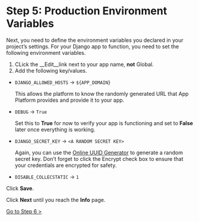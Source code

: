 # Step 5: Production Environment Variables

Next, you need to define the environment variables you declared in your project’s settings. For your Django app to function, you need to set the following environment variables.

1. CLick the __Edit__link next to your app name, **not** Global.
2. Add the following key/values.

* `DJANGO_ALLOWED_HOSTS` -> `${APP_DOMAIN}`

    This allows the platform to know the randomly generated URL that App Platform provides and provide it to your app.

* `DEBUG` -> `True`

    Set this to **True** for now to verify your app is functioning and set to **False** later once everything is working.

* `DJANGO_SECRET_KEY` -> `<A RANDOM SECRET KEY>`

    Again, you can use the [Online UUID Generator](https://www.uuidgenerator.net/) to generate a random secret key. Don’t forget to click the Encrypt check box to ensure that your credentials are encrypted for safety.

* `DISABLE_COLLECSTATIC` -> `1`

Click **Save**.

Click **Next** until you reach the **Info** page.

[Go to Step 6 >](./DEPLOY_DJANGO_06.md)
